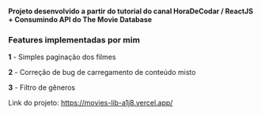 #### Projeto desenvolvido a partir do tutorial do canal HoraDeCodar / ReactJS + Consumindo API do The Movie Database

### Features implementadas por mim

**1** - Simples paginação dos filmes

**2** - Correção de bug de carregamento de conteúdo misto 

**3** - Filtro de gêneros


Link do projeto: <https://movies-lib-a1j8.vercel.app/>

